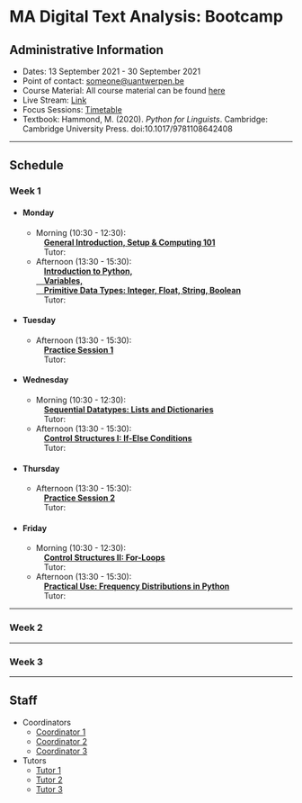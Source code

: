 # MA Digital Text Analysis: Bootcamp 

## Administrative Information
- Dates: 13 September 2021 - 30 September 2021
- Point of contact: [someone@uantwerpen.be](mailto:someone@uantwerpen.be)
- Course Material:  All course material can be found [here]()
- Live Stream: [Link]()
- Focus Sessions:  [Timetable]()
- Textbook: Hammond, M. (2020). *Python for Linguists*. Cambridge: Cambridge University Press. doi:10.1017/9781108642408

**************************************************************************
## Schedule
###  Week 1

- #### Monday
	- Morning (10:30 - 12:30):  
		&emsp;**[General Introduction, Setup & Computing 101]()**  
		&emsp;Tutor:
	- Afternoon (13:30 - 15:30):  
		&emsp;**[Introduction to Python,  
		&emsp;Variables,  
		&emsp;Primitive Data Types: Integer, Float, String, Boolean]()**  
		&emsp;Tutor:
- #### Tuesday
	- Afternoon (13:30 - 15:30):  
		&emsp;**[Practice Session 1]()**  
		&emsp;Tutor:
- #### Wednesday
	- Morning (10:30 - 12:30):  
		&emsp;**[Sequential Datatypes: Lists and Dictionaries]()**  
		&emsp;Tutor:
	- Afternoon (13:30 - 15:30):  
		&emsp;**[Control Structures I: If-Else Conditions]()**  
		&emsp;Tutor:
- #### Thursday
	- Afternoon (13:30 - 15:30):  
		&emsp;**[Practice Session 2]()**  
		&emsp;Tutor:
- #### Friday
	- Morning (10:30 - 12:30):  
		&emsp;**[Control Structures II: For-Loops]()**  
		&emsp;Tutor:
	- Afternoon (13:30 - 15:30):  
		&emsp;**[Practical Use: Frequency Distributions in Python]()**  
		&emsp;Tutor:  
*******************************************
###  Week 2

*******************************************
###  Week 3

**************************************************************************
## Staff
- Coordinators
	- [Coordinator 1](mailto)
	- [Coordinator 2](mailto)
	- [Coordinator 3](mailto)
- Tutors
	- [Tutor 1](mailto)
	- [Tutor 2](mailto)
	- [Tutor 3](mailto)

